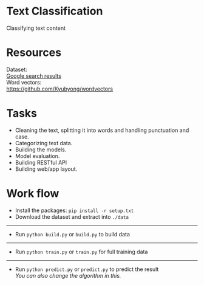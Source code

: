 # Text Classification
Classifying text content

# Resources
Dataset: <br> 
[Google search results](https://www.google.com/search?q=A+Large-scale+Vietnamese+News+Text+Classification+Corpus&ei=T_3DYtH2NPKU3LUPk6qC4As&ved=0ahUKEwiR2u__sOH4AhVyCrcAHROVALwQ4dUDCA4&uact=5&oq=A+Large-scale+Vietnamese+News+Text+Classification+Corpus&gs_lcp=Cgdnd3Mtd2l6EANKBAhBGABKBAhGGABQAFgAYNAFaABwAXgAgAGCAogBggKSAQMyLTGYAQCgAQKgAQHAAQE&sclient=gws-wiz) <br>
Word vectors:<br> 
https://github.com/Kyubyong/wordvectors

# Tasks
* Cleaning the text, splitting it into words and handling punctuation and case.
* Categorizing text data.
* Building the models.
* Model evaluation.
* Building RESTful API
* Building web/app layout.

# Work flow
* Install the packages: `pip install -r setup.txt`
* Download the dataset and extract into `./data`
---
* Run `python build.py` or `build.py` to build data
---
* Run `python train.py` or `train.py` for full training data
---
* Run `python predict.py` or `predict.py` to predict the result
    <br>_You can also change the algorithm in this._